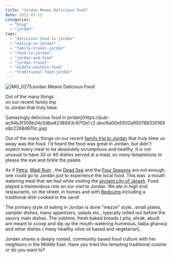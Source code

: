 ```yaml
---
title: "Jordan Means Delicious Food"
date: 2012-03-15
categories: 
  - "blog"
  - "jordan"
tags: 
  - "delicious-food-in-jordan"
  - "eating-in-jordan"
  - "family-travel-jordan"
  - "food-in-jordan"
  - "jordan-and-food"
  - "jordan-travel"
  - "middle-eastern-food"
  - "traditional-food-jordan"
---
```


![IMG_0275](https://pub-ac94b3f306b24c0dba4238943c97f2e1.r2.dev/6a00e5502a95078833016302ccca6d970d.jpg)Jordan Means Delicious Food

Out of the many things  
on our recent family trip  
to Jordan that truly blew

<!--more--> ![amazingly delicious food in jordan](https://pub-ac94b3f306b24c0dba4238943c97f2e1.r2.dev/6a00e5502a950788330168e8c2268d970c.jpg)  
  
Out of the many things on our recent [family trip to Jordan](https://pub-ac94b3f306b24c0dba4238943c97f2e1.r2.dev/2011/05/jordan-family-travel-is-it-safe.html "family trip to Jordan") that truly blew us away was the food. I'd heard the food was great in Jordan, but didn't expect every meal to be absolutely scrumptious and healthy. It is not unusual to have 30 or 40 dishes served at a meal, so many temptations to please the eye and tickle the palate.  
  
As if [Petra](https://pub-ac94b3f306b24c0dba4238943c97f2e1.r2.dev/2011/06/family-vacation-petra-wow-.html "petra"), [Wadi Rum](https://pub-ac94b3f306b24c0dba4238943c97f2e1.r2.dev/2011/07/wadi-rum-bedouin-honeymoon-suite-.html "wadi rum") , the [Dead Sea](https://pub-ac94b3f306b24c0dba4238943c97f2e1.r2.dev/2011/11/dead-sea-delights-for-families.html?cid=6a00e5502a95078833015392ea097b970b "the Dead Sea Jordan") and the [Four Seasons](https://pub-ac94b3f306b24c0dba4238943c97f2e1.r2.dev/2011/07/amazing-family-fun-at-four-seasons-amman.html "Four Seasons Hotel") are not enough, one could go to Jordan just to experience the local food. This was  a mouth watering meal that we had while visiting the [ancient city of Jerash](https://pub-ac94b3f306b24c0dba4238943c97f2e1.r2.dev/2011/09/learning-vacations-educational-trips-that-teach-kids.html "jerash jordan ancient city"). Food played a tremendous role on our visit to Jordan. We ate in high end restaurants, on the street, in homes and with [Bedouins](https://pub-ac94b3f306b24c0dba4238943c97f2e1.r2.dev/2012/02/bedouins-in-jordan.html "bedouins in jordan") including a traditional dish cooked in the sand!  
  
The primary style of eating in Jordan is done "mezze" style...small plates, sampler dishes, many appetizers, salads etc., typically rolled out before the savory main dishes. The sublime, fresh baked breads ( pita, shrak, abud) are meant to scoop and dip up the mouth-watering hummous, baba ghanouj and other dishes ( many healthy olive oil based and vegetarian).  
  
Jordan shares a deeply rooted, community based food culture with her neighbors in the Middle East. Have you tried this tempting traditional cuisine or do you want to?
